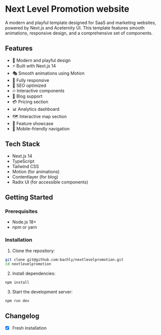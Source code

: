 # Next Level Promotion website

A modern and playful template designed for SaaS and marketing websites, powered by Next.js and Aceternity UI. This template features smooth animations, responsive design, and a comprehensive set of components.

## Features

- 🎨 Modern and playful design
- ⚡ Built with Next.js 14
- 🎭 Smooth animations using Motion
- 📱 Fully responsive
- 🎯 SEO optimized
- 🔥 Interactive components
- 📝 Blog support
- 💳 Pricing section
- 📊 Analytics dashboard
- 🗺️ Interactive map section
- 🎯 Feature showcase
- 📱 Mobile-friendly navigation

## Tech Stack

- Next.js 14
- TypeScript
- Tailwind CSS
- Motion (for animations)
- Contentlayer (for blog)
- Radix UI (for accessible components)

## Getting Started

### Prerequisites

- Node.js 18+
- npm or yarn

### Installation

1. Clone the repository:

```bash
git clone git@github.com:bachly/nextlevelpromotion.git
cd nextlevelpromotion
```

2. Install dependencies:

```bash
npm install
```

3. Start the development server:

```bash
npm run dev
```

## Changelog

- [x] Fresh installation
